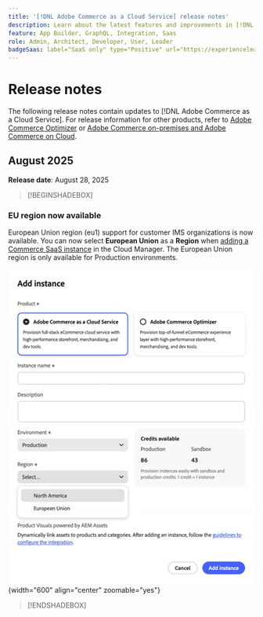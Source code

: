 ```yaml
---
title: '[!DNL Adobe Commerce as a Cloud Service] release notes'
description: Learn about the latest features and improvements in [!DNL Adobe Commerce as a Cloud Service].
feature: App Builder, GraphQL, Integration, Saas
role: Admin, Architect, Developer, User, Leader
badgeSaas: label="SaaS only" type="Positive" url="https://experienceleague.adobe.com/en/docs/commerce/user-guides/product-solutions" tooltip="Applies to Adobe Commerce as a Cloud Service and Adobe Commerce Optimizer projects only (Adobe-managed SaaS infrastructure)."
---
```


# Release notes

The following release notes contain updates to [!DNL Adobe Commerce as a Cloud Service]. For release information for other products, refer to [Adobe Commerce Optimizer](../optimizer/release-notes.md) or [Adobe Commerce on-premises and Adobe Commerce on Cloud](https://experienceleague.adobe.com/en/docs/commerce-operations/release/notes/overview).

## August 2025

**Release date**: August 28, 2025

>[!BEGINSHADEBOX]

### EU region now available

European Union region (eu1) support for customer IMS organizations is now available. You can now select **European Union** as a **Region** when [adding a Commerce SaaS instance](./getting-started.md#create-an-instance) in the Cloud Manager. The European Union region is only available for Production environments.

![create instance](./assets/create-instance-eu.png){width="600" align="center" zoomable="yes"}

>[!ENDSHADEBOX]
